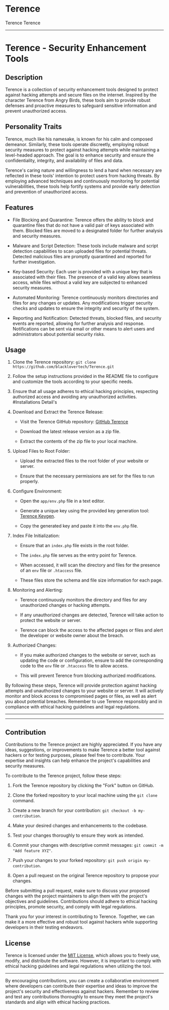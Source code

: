 # Terence
Terence Terence


---

# Terence - Security Enhancement Tools

## Description

Terence is a collection of security enhancement tools designed to protect against hacking attempts and secure files on the internet. Inspired by the character Terence from Angry Birds, these tools aim to provide robust defenses and proactive measures to safeguard sensitive information and prevent unauthorized access.

## Personality Traits

Terence, much like his namesake, is known for his calm and composed demeanor. Similarly, these tools operate discreetly, employing robust security measures to protect against hacking attempts while maintaining a level-headed approach. The goal is to enhance security and ensure the confidentiality, integrity, and availability of files and data.

Terence's caring nature and willingness to lend a hand when necessary are reflected in these tools' intention to protect users from hacking threats. By employing advanced techniques and continuously monitoring for potential vulnerabilities, these tools help fortify systems and provide early detection and prevention of unauthorized access.

## Features

- File Blocking and Quarantine: Terence offers the ability to block and quarantine files that do not have a valid pair of keys associated with them. Blocked files are moved to a designated folder for further analysis and security measures.

- Malware and Script Detection: These tools include malware and script detection capabilities to scan uploaded files for potential threats. Detected malicious files are promptly quarantined and reported for further investigation.

- Key-based Security: Each user is provided with a unique key that is associated with their files. The presence of a valid key allows seamless access, while files without a valid key are subjected to enhanced security measures.

- Automated Monitoring: Terence continuously monitors directories and files for any changes or updates. Any modifications trigger security checks and updates to ensure the integrity and security of the system.

- Reporting and Notification: Detected threats, blocked files, and security events are reported, allowing for further analysis and response. Notifications can be sent via email or other means to alert users and administrators about potential security risks.

## Usage

1. Clone the Terence repository: `git clone https://github.com/blacklovertech/Terence.git`

2. Follow the setup instructions provided in the README file to configure and customize the tools according to your specific needs.

3. Ensure that all usage adheres to ethical hacking principles, respecting authorized access and avoiding any unauthorized activities.
#Installations Detail's

1. Download and Extract the Terence Release:

   - Visit the Terence GitHub repository: [GitHub Terence](https://github.com/blacklovertech/Terence)

   - Download the latest release version as a zip file.

   - Extract the contents of the zip file to your local machine.

2. Upload Files to Root Folder:

   - Upload the extracted files to the root folder of your website or server.

   - Ensure that the necessary permissions are set for the files to run properly.

3. Configure Environment:

   - Open the `app/env.php` file in a text editor.

   - Generate a unique key using the provided key generation tool: [Terence Keygen](https://blacklovertech.github.io/Terence/Keygen/).

   - Copy the generated key and paste it into the `env.php` file.

4. Index File Initialization:

   - Ensure that an `index.php` file exists in the root folder.

   - The `index.php` file serves as the entry point for Terence.

   - When accessed, it will scan the directory and files for the presence of an `env` file or `.htaccess` file.

   - These files store the schema and file size information for each page.

5. Monitoring and Alerting:

   - Terence continuously monitors the directory and files for any unauthorized changes or hacking attempts.

   - If any unauthorized changes are detected, Terence will take action to protect the website or server.

   - Terence can block the access to the affected pages or files and alert the developer or website owner about the breach.

6. Authorized Changes:

   - If you make authorized changes to the website or server, such as updating the code or configuration, ensure to add the corresponding code to the `env` file or `.htaccess` file to allow access.

   - This will prevent Terence from blocking authorized modifications.

By following these steps, Terence will provide protection against hacking attempts and unauthorized changes to your website or server. It will actively monitor and block access to compromised pages or files, as well as alert you about potential breaches. Remember to use Terence responsibly and in compliance with ethical hacking guidelines and legal regulations.

---


---

## Contribution

Contributions to the Terence project are highly appreciated. If you have any ideas, suggestions, or improvements to make Terence a better tool against hackers or for testing purposes, please feel free to contribute. Your expertise and insights can help enhance the project's capabilities and security measures.

To contribute to the Terence project, follow these steps:

1. Fork the Terence repository by clicking the "Fork" button on GitHub.

2. Clone the forked repository to your local machine using the `git clone` command.

3. Create a new branch for your contribution: `git checkout -b my-contribution`.

4. Make your desired changes and enhancements to the codebase.

5. Test your changes thoroughly to ensure they work as intended.

6. Commit your changes with descriptive commit messages: `git commit -m "Add feature XYZ"`.

7. Push your changes to your forked repository: `git push origin my-contribution`.

8. Open a pull request on the original Terence repository to propose your changes.

Before submitting a pull request, make sure to discuss your proposed changes with the project maintainers to align them with the project's objectives and guidelines. Contributions should adhere to ethical hacking principles, promote security, and comply with legal regulations.

Thank you for your interest in contributing to Terence. Together, we can make it a more effective and robust tool against hackers while supporting developers in their testing endeavors.


## License

Terence is licensed under the [MIT License](LICENSE), which allows you to freely use, modify, and distribute the software. However, it is important to comply with ethical hacking guidelines and legal regulations when utilizing the tool.

---

By encouraging contributions, you can create a collaborative environment where developers can contribute their expertise and ideas to improve the project's security and effectiveness against hackers. Remember to review and test any contributions thoroughly to ensure they meet the project's standards and align with ethical hacking practices.


